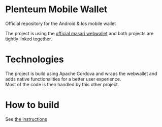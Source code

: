 # Plenteum Mobile Wallet
Official repository for the Android & Ios mobile wallet

The project is using the [official masari webwallet](https://github.com/plenteum/plenteum-webwallet-js) and both projects are tightly linked together.

# Technologies
The project is build using Apache Cordova and wraps the webwallet and adds native functionalities for a better user experience.  
Most of the code is then handled by this other project.

# How to build
See [the instructions](Compile.md)